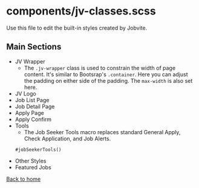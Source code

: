 # components/jv-classes.scss

Use this file to edit the built-in styles created by Jobvite.

## Main Sections

* JV Wrapper
    * The `.jv-wrapper` class is used to constrain the width of page content. It's similar to Bootsrap's `.container`. Here you can adjust the padding on either side of the padding. The `max-width` is also set here.
* JV Logo
* Job List Page
* Job Detail Page
* Apply Page
* Apply Confirm
* Tools
    * The Job Seeker Tools macro replaces standard General Apply, Check Application, and Job Alerts.
    ```
    #jobSeekerTools()
    ```
* Other Styles
* Featured Jobs

[Back to home](README.md)